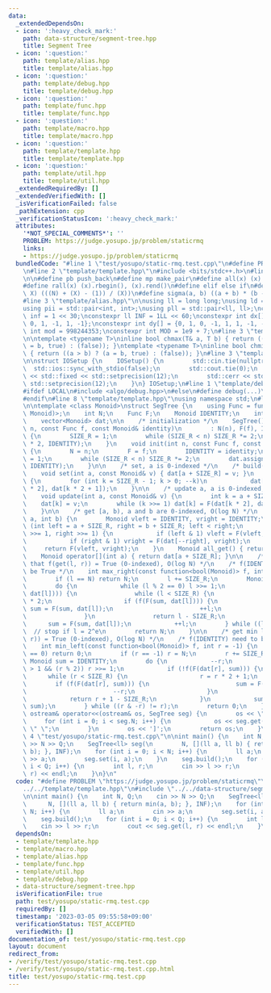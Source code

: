 ```yaml
---
data:
  _extendedDependsOn:
  - icon: ':heavy_check_mark:'
    path: data-structure/segment-tree.hpp
    title: Segment Tree
  - icon: ':question:'
    path: template/alias.hpp
    title: template/alias.hpp
  - icon: ':question:'
    path: template/debug.hpp
    title: template/debug.hpp
  - icon: ':question:'
    path: template/func.hpp
    title: template/func.hpp
  - icon: ':question:'
    path: template/macro.hpp
    title: template/macro.hpp
  - icon: ':question:'
    path: template/template.hpp
    title: template/template.hpp
  - icon: ':question:'
    path: template/util.hpp
    title: template/util.hpp
  _extendedRequiredBy: []
  _extendedVerifiedWith: []
  _isVerificationFailed: false
  _pathExtension: cpp
  _verificationStatusIcon: ':heavy_check_mark:'
  attributes:
    '*NOT_SPECIAL_COMMENTS*': ''
    PROBLEM: https://judge.yosupo.jp/problem/staticrmq
    links:
    - https://judge.yosupo.jp/problem/staticrmq
  bundledCode: "#line 1 \"test/yosupo/static-rmq.test.cpp\"\n#define PROBLEM \"https://judge.yosupo.jp/problem/staticrmq\"\
    \n#line 2 \"template/template.hpp\"\n#include <bits/stdc++.h>\n#line 3 \"template/macro.hpp\"\
    \n\n#define pb push_back\n#define mp make_pair\n#define all(x) (x).begin(), (x).end()\n\
    #define rall(x) (x).rbegin(), (x).rend()\n#define elif else if\n#define updiv(N,\
    \ X) (((N) + (X) - (1)) / (X))\n#define sigma(a, b) ((a + b) * (b - a + 1) / 2)\n\
    #line 3 \"template/alias.hpp\"\n\nusing ll = long long;\nusing ld = long double;\n\
    using pii = std::pair<int, int>;\nusing pll = std::pair<ll, ll>;\nconstexpr int\
    \ inf = 1 << 30;\nconstexpr ll INF = 1LL << 60;\nconstexpr int dx[] = {1, 0, -1,\
    \ 0, 1, -1, 1, -1};\nconstexpr int dy[] = {0, 1, 0, -1, 1, 1, -1, -1};\nconstexpr\
    \ int mod = 998244353;\nconstexpr int MOD = 1e9 + 7;\n#line 3 \"template/func.hpp\"\
    \n\ntemplate <typename T>\ninline bool chmax(T& a, T b) { return ((a < b) ? (a\
    \ = b, true) : (false)); }\ntemplate <typename T>\ninline bool chmin(T& a, T b)\
    \ { return ((a > b) ? (a = b, true) : (false)); }\n#line 3 \"template/util.hpp\"\
    \n\nstruct IOSetup {\n    IOSetup() {\n        std::cin.tie(nullptr);\n      \
    \  std::ios::sync_with_stdio(false);\n        std::cout.tie(0);\n        std::cout\
    \ << std::fixed << std::setprecision(12);\n        std::cerr << std::fixed <<\
    \ std::setprecision(12);\n    }\n} IOSetup;\n#line 1 \"template/debug.hpp\"\n\
    #ifdef LOCAL\n#include <algo/debug.hpp>\n#else\n#define debug(...)\n#define line\n\
    #endif\n#line 8 \"template/template.hpp\"\nusing namespace std;\n#line 3 \"data-structure/segment-tree.hpp\"\
    \n\ntemplate <class Monoid>\nstruct SegTree {\n    using Func = function<Monoid(Monoid,\
    \ Monoid)>;\n    int N;\n    Func F;\n    Monoid IDENTITY;\n    int SIZE_R;\n\
    \    vector<Monoid> dat;\n\n    /* initialization */\n    SegTree() {}\n    SegTree(int\
    \ n, const Func f, const Monoid& identity)\n        : N(n), F(f), IDENTITY(identity)\
    \ {\n        SIZE_R = 1;\n        while (SIZE_R < n) SIZE_R *= 2;\n        dat.assign(SIZE_R\
    \ * 2, IDENTITY);\n    }\n    void init(int n, const Func f, const Monoid& identity)\
    \ {\n        N = n;\n        F = f;\n        IDENTITY = identity;\n        SIZE_R\
    \ = 1;\n        while (SIZE_R < n) SIZE_R *= 2;\n        dat.assign(SIZE_R * 2,\
    \ IDENTITY);\n    }\n\n    /* set, a is 0-indexed */\n    /* build(): O(N) */\n\
    \    void set(int a, const Monoid& v) { dat[a + SIZE_R] = v; }\n    void build()\
    \ {\n        for (int k = SIZE_R - 1; k > 0; --k)\n            dat[k] = F(dat[k\
    \ * 2], dat[k * 2 + 1]);\n    }\n\n    /* update a, a is 0-indexed, O(log N) */\n\
    \    void update(int a, const Monoid& v) {\n        int k = a + SIZE_R;\n    \
    \    dat[k] = v;\n        while (k >>= 1) dat[k] = F(dat[k * 2], dat[k * 2 + 1]);\n\
    \    }\n\n    /* get [a, b), a and b are 0-indexed, O(log N) */\n    Monoid get(int\
    \ a, int b) {\n        Monoid vleft = IDENTITY, vright = IDENTITY;\n        for\
    \ (int left = a + SIZE_R, right = b + SIZE_R; left < right;\n             left\
    \ >>= 1, right >>= 1) {\n            if (left & 1) vleft = F(vleft, dat[left++]);\n\
    \            if (right & 1) vright = F(dat[--right], vright);\n        }\n   \
    \     return F(vleft, vright);\n    }\n    Monoid all_get() { return dat[1]; }\n\
    \    Monoid operator[](int a) { return dat[a + SIZE_R]; }\n\n    /* get max r\
    \ that f(get(l, r)) = True (0-indexed), O(log N) */\n    /* f(IDENTITY) need to\
    \ be True */\n    int max_right(const function<bool(Monoid)> f, int l = 0) {\n\
    \        if (l == N) return N;\n        l += SIZE_R;\n        Monoid sum = IDENTITY;\n\
    \        do {\n            while (l % 2 == 0) l >>= 1;\n            if (!f(F(sum,\
    \ dat[l]))) {\n                while (l < SIZE_R) {\n                    l = l\
    \ * 2;\n                    if (f(F(sum, dat[l]))) {\n                       \
    \ sum = F(sum, dat[l]);\n                        ++l;\n                    }\n\
    \                }\n                return l - SIZE_R;\n            }\n      \
    \      sum = F(sum, dat[l]);\n            ++l;\n        } while ((l & -l) != l);\
    \  // stop if l = 2^e\n        return N;\n    }\n\n    /* get min l that f(get(l,\
    \ r)) = True (0-indexed), O(log N) */\n    /* f(IDENTITY) need to be True */\n\
    \    int min_left(const function<bool(Monoid)> f, int r = -1) {\n        if (r\
    \ == 0) return 0;\n        if (r == -1) r = N;\n        r += SIZE_R;\n       \
    \ Monoid sum = IDENTITY;\n        do {\n            --r;\n            while (r\
    \ > 1 && (r % 2)) r >>= 1;\n            if (!f(F(dat[r], sum))) {\n          \
    \      while (r < SIZE_R) {\n                    r = r * 2 + 1;\n            \
    \        if (f(F(dat[r], sum))) {\n                        sum = F(dat[r], sum);\n\
    \                        --r;\n                    }\n                }\n    \
    \            return r + 1 - SIZE_R;\n            }\n            sum = F(dat[r],\
    \ sum);\n        } while ((r & -r) != r);\n        return 0;\n    }\n\n    friend\
    \ ostream& operator<<(ostream& os, SegTree seg) {\n        os << \"[ \";\n   \
    \     for (int i = 0; i < seg.N; i++) {\n            os << seg.get(i, i + 1) <<\
    \ \" \";\n        }\n        os << ']';\n        return os;\n    }\n};\n#line\
    \ 4 \"test/yosupo/static-rmq.test.cpp\"\n\nint main() {\n    int N, Q;\n    cin\
    \ >> N >> Q;\n    SegTree<ll> seg(\n        N, [](ll a, ll b) { return min(a,\
    \ b); }, INF);\n    for (int i = 0; i < N; i++) {\n        ll a;\n        cin\
    \ >> a;\n        seg.set(i, a);\n    }\n    seg.build();\n    for (int i = 0;\
    \ i < Q; i++) {\n        int l, r;\n        cin >> l >> r;\n        cout << seg.get(l,\
    \ r) << endl;\n    }\n}\n"
  code: "#define PROBLEM \"https://judge.yosupo.jp/problem/staticrmq\"\n#include \"\
    ../../template/template.hpp\"\n#include \"../../data-structure/segment-tree.hpp\"\
    \n\nint main() {\n    int N, Q;\n    cin >> N >> Q;\n    SegTree<ll> seg(\n  \
    \      N, [](ll a, ll b) { return min(a, b); }, INF);\n    for (int i = 0; i <\
    \ N; i++) {\n        ll a;\n        cin >> a;\n        seg.set(i, a);\n    }\n\
    \    seg.build();\n    for (int i = 0; i < Q; i++) {\n        int l, r;\n    \
    \    cin >> l >> r;\n        cout << seg.get(l, r) << endl;\n    }\n}"
  dependsOn:
  - template/template.hpp
  - template/macro.hpp
  - template/alias.hpp
  - template/func.hpp
  - template/util.hpp
  - template/debug.hpp
  - data-structure/segment-tree.hpp
  isVerificationFile: true
  path: test/yosupo/static-rmq.test.cpp
  requiredBy: []
  timestamp: '2023-03-05 09:55:58+09:00'
  verificationStatus: TEST_ACCEPTED
  verifiedWith: []
documentation_of: test/yosupo/static-rmq.test.cpp
layout: document
redirect_from:
- /verify/test/yosupo/static-rmq.test.cpp
- /verify/test/yosupo/static-rmq.test.cpp.html
title: test/yosupo/static-rmq.test.cpp
---
```


